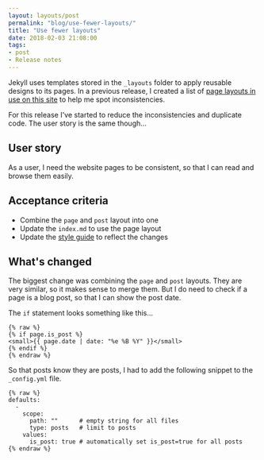```yaml
---
layout: layouts/post
permalink: "blog/use-fewer-layouts/"
title: "Use fewer layouts"
date: 2018-02-03 21:08:00  
tags:
- post
- Release notes
---
```


Jekyll uses templates stored in the `_layouts` folder to apply reusable designs to its pages. In a previous release, I created a list of [page layouts in use on this site](/blog/add-a-list-of-page-layouts) to help me spot inconsistencies.

For this release I've started to reduce the inconsistencies and duplicate code. The user story is the same though…

## User story

As a user, I need the website pages to be consistent, so that I can read and browse them easily.

## Acceptance criteria

- Combine the `page` and `post` layout into one
- Update the `index.md` to use the page layout
- Update the [style guide](/style-guide/) to reflect the changes

## What's changed

The biggest change was combining the `page` and `post` layouts. They are very similar, so it makes sense to merge them. But I do need to check if a page is a blog post, so that I can show the post date.

The `if` statement looks something like this…

```
{% raw %}
{% if page.is_post %}
<small>{{ page.date | date: "%e %B %Y" }}</small>
{% endif %}
{% endraw %}
```

So that posts know they are posts, I had to add the following snippet to the `_config.yml` file.

```
{% raw %}
defaults:
  -
    scope:
      path: ""      # empty string for all files
      type: posts   # limit to posts
    values:
      is_post: true # automatically set is_post=true for all posts
{% endraw %}
```